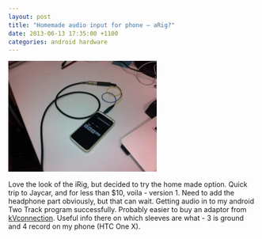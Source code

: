 ```yaml
---
layout: post
title: "Homemade audio input for phone – aRig?"
date: 2013-06-13 17:35:00 +1100
categories: android hardware
---
```


![homemade irig pic](/assets/arig2-300x224.jpg)

Love the look of the iRig, but decided to try the home made option. Quick trip to Jaycar, and for less than $10, voila - version 1. Need to add the headphone part obviously, but that can wait. Getting audio in to my android Two Track program successfully. Probably easier to buy an adaptor from [kVconnection](https://www.kvconnection.com/Articles.asp?ID=165). Useful info there on which sleeves are what - 3 is ground and 4 record on my phone (HTC One X).
